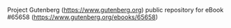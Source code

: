 Project Gutenberg (https://www.gutenberg.org) public repository for
eBook #65658 (https://www.gutenberg.org/ebooks/65658)
